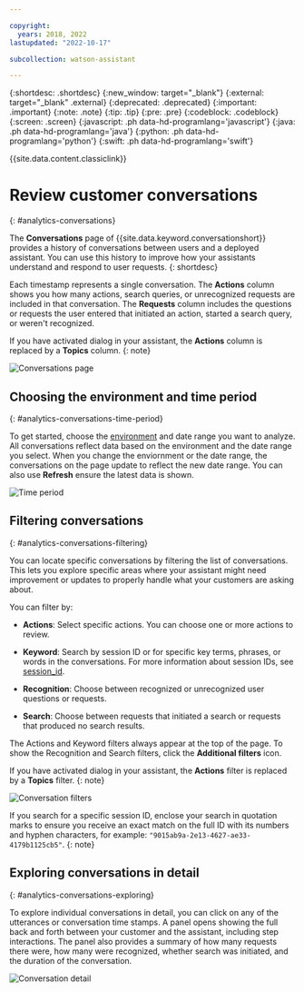 ```yaml
---

copyright:
  years: 2018, 2022
lastupdated: "2022-10-17"

subcollection: watson-assistant

---
```


{:shortdesc: .shortdesc}
{:new_window: target="_blank"}
{:external: target="_blank" .external}
{:deprecated: .deprecated}
{:important: .important}
{:note: .note}
{:tip: .tip}
{:pre: .pre}
{:codeblock: .codeblock}
{:screen: .screen}
{:javascript: .ph data-hd-programlang='javascript'}
{:java: .ph data-hd-programlang='java'}
{:python: .ph data-hd-programlang='python'}
{:swift: .ph data-hd-programlang='swift'}

{{site.data.content.classiclink}}

# Review customer conversations
{: #analytics-conversations}

The **Conversations** page of {{site.data.keyword.conversationshort}} provides a history of conversations between users and a deployed assistant. You can use this history to improve how your assistants understand and respond to user requests.
{: shortdesc}

Each timestamp represents a single conversation. The **Actions** column shows you how many actions, search queries, or unrecognized requests are included in that conversation. The **Requests** column includes the questions or requests the user entered that initiated an action, started a search query, or weren't recognized.

If you have activated dialog in your assistant, the **Actions** column is replaced by a **Topics** column.
{: note}

![Conversations page](images/analytics-conversations.png)

## Choosing the environment and time period
{: #analytics-conversations-time-period}

To get started, choose the [environment](/docs/watson-assistant?topic=watson-assistant-publish-overview#environments) and date range you want to analyze. All conversations reflect data based on the environment and the date range you select. When you change the enviornment or the date range, the conversations on the page update to reflect the new date range. You can also use **Refresh** ensure the latest data is shown.

![Time period](images/analytics-conversations-time-period.png)

## Filtering conversations
{: #analytics-conversations-filtering}

You can locate specific conversations by filtering the list of conversations. This lets you explore specific areas where your assistant might need improvement or updates to properly handle what your customers are asking about.

You can filter by:

- **Actions**: Select specific actions. You can choose one or more actions to review.
- **Keyword**: Search by session ID or for specific key terms, phrases, or words in the conversations. For more information about session IDs, see [session_id](/docs/watson-assistant?topic=watson-assistant-admin-managing-plan#admin-managing-plan-no-userid).

- **Recognition**: Choose between recognized or unrecognized user questions or requests.
- **Search**: Choose between requests that initiated a search or requests that produced no search results.

The Actions and Keyword filters always appear at the top of the page. To show the Recognition and Search filters, click the **Additional filters** icon.

If you have activated dialog in your assistant, the **Actions** filter is replaced by a **Topics** filter.
{: note}

![Conversation filters](images/analytics-conversations-filters.png)

If you search for a specific session ID, enclose your search in quotation marks to ensure you receive an exact match on the full ID with its numbers and hyphen characters, for example: `"9015ab9a-2e13-4627-ae33-4179b1125cb5"`.
{: note}

## Exploring conversations in detail
{: #analytics-conversations-exploring}

To explore individual conversations in detail, you can click on any of the utterances or conversation time stamps.  A panel opens showing the full back and forth between your customer and the assistant, including step interactions. The panel also provides a summary of how many requests there were, how many were recognized, whether search was initiated, and the duration of the conversation.

![Conversation detail](images/analytics-conversations-side.png)
